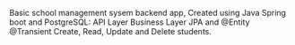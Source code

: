 Basic school management sysem backend app,
Created using Java Spring boot and PostgreSQL:
API Layer
Business Layer
JPA and @Entity
@Transient
Create, Read, Update and Delete students.